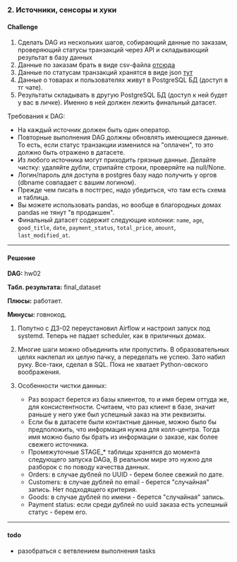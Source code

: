 ### 2. Источники, сенсоры и хуки

#### Challenge

1. Сделать DAG из нескольких шагов, собирающий данные по заказам, проверяющий
   статусы транзакций через API и складывающий результат в базу данных
1. Данные по заказам брать в виде csv-файла
   [отсюда](https://airflow101.python-jitsu.club/orders.csv)
1. Данные по статусам транзакций хранятся в виде json
   [тут](https://api.jsonbin.io/b/5ed7391379382f568bd22822)
1. Данные о товарах и пользователях живут в PostgreSQL БД (доступ в тг чате).
1. Результаты складывать в другую PostgreSQL БД (доступ к ней будет у вас в
   личке). Именно в ней должен лежить финальный датасет.

Требования к DAG:

- На каждый источник должен быть один оператор.
- Повторные выполнения DAG должны обновлять имеющиеся данные. То есть,
  если статус транзакции изменился на "оплачен", то это должно быть
  отражено в датасете.
- Из любого источника могут приходить грязные данные. Делайте чистку:
  удаляйте дубли, стрипайте строки, проверяйте на null/None.
- Логин/пароль для доступа в postgres базу надо получить у оргов
  (dbname совпадает с вашим логином).
- Прежде чем писать в постгрес, надо убедиться, что там есть схема
  и таблица.
- Вы можете использовать pandas, но вообще в благородных домах
  pandas не тянут "в продакшен".
- Финальный датасет содержит следующие колонки: `name`, `age`,
  `good_title`, `date`, `payment_status`, `total_price`, `amount`, `last_modified_at`.
--- 

#### Решение

**DAG:** hw02

**Табл. результата:** final_dataset

**Плюсы:** работает.

**Минусы:** говнокод.


1. Попутно с ДЗ-02 переустановил Airflow и настроил запуск под systemd.
Теперь не падает scheduler, как в приличных домах. 
1. Многие шаги можно объединить или пропустить.
В образовательных целях наклепал их целую пачку, а переделать не успею. Зато набил руку.
Все-таки, сделал в SQL. Пока не хватает Python-овского воображения. 

1. Особенности чистки данных:
    - Раз возраст берется из базы клиентов, то и имя берем оттуда же, для консистентности.
    Считаем, что раз клиент в базе, значит раньше у него уже был успешный заказ на эти реквизиты.
    - Если бы в датасете были контактные данные, можно было бы предположить, что информация
    нужна для колл-центра. Тогда имя можно было бы брать из информации о заказе,
    как более свежего источника.
    - Промежуточные STAGE_* таблицы хранятся до момента следующего запуска DAGa,
    В реальном мире это нужно для разборок с по поводу качества данных.
    - Orders: в случае дублей по UUID - берем более свежий по дате.
    - Customers: в случае дублей по email - берется "случайная" запись. Нет подходящего критерия.
    - Goods: в случае дублей по имени - берется "случайная" запись.
    - Payment status: если среди дублей по uuid заказа есть успешный статус - берем его.

---
#### todo
- разобраться с ветвлением выполнения tasks